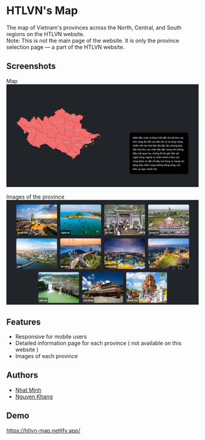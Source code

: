 
# HTLVN's Map

The map of Vietnam's provinces across the North, Central, and South regions on the HTLVN website.<br>
Note: This is not the main page of the website. It is only the province selection page — a part of the HTLVN website.

## Screenshots

Map
![Map](assets/Image/README%20Image/Pic%201.png?raw=true)

Images of the province
![Map](assets/Image/README%20Image/Pic%202.png?raw=true)
## Features

- Responsive for mobile users   
- Detailed information page for each province ( not available on this website )
- Images of each province



## Authors

- [Nhat Minh](https://github.com/withoutminh)
- [Nguyen Khang](https://github.com/Yukari-Setsuka)


## Demo

https://htlvn-map.netlify.app/

